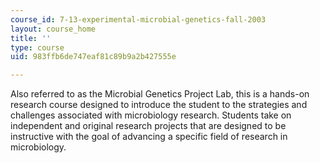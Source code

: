 ```yaml
---
course_id: 7-13-experimental-microbial-genetics-fall-2003
layout: course_home
title: ''
type: course
uid: 983ffb6de747eaf81c89b9a2b427555e

---
```

Also referred to as the Microbial Genetics Project Lab, this is a hands-on research course designed to introduce the student to the strategies and challenges associated with microbiology research. Students take on independent and original research projects that are designed to be instructive with the goal of advancing a specific field of research in microbiology.
